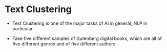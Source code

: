# Text Clustering

   - Text Clustering is one of the major tasks of AI in general, NLP in particular. 
   
   - Take five different samples of Gutenberg digital books, which are all of five different genres and of five different authors
